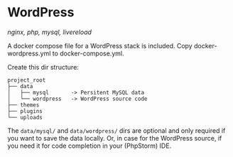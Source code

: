 # WordPress

*nginx, php, mysql, livereload*

A docker compose file for a WordPress stack is included. Copy docker-wordpress.yml to docker-compose.yml.

Create this dir structure:

	project_root
	├── data
	│   ├── mysql       -> Persitent MySQL data
	│   └── wordpress   -> WordPress source code
	├── themes
	├── plugins
	└── uploads

The `data/mysql/` and `data/wordpress/` dirs are optional and only required if you want to save the data locally. Or, in case for the WordPress source, if you need it for code completion in your (PhpStorm) IDE.

